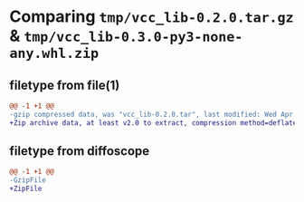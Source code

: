 # Comparing `tmp/vcc_lib-0.2.0.tar.gz` & `tmp/vcc_lib-0.3.0-py3-none-any.whl.zip`

## filetype from file(1)

```diff
@@ -1 +1 @@
-gzip compressed data, was "vcc_lib-0.2.0.tar", last modified: Wed Apr  5 11:14:24 2023, max compression
+Zip archive data, at least v2.0 to extract, compression method=deflate
```

## filetype from diffoscope

```diff
@@ -1 +1 @@
-GzipFile
+ZipFile
```

